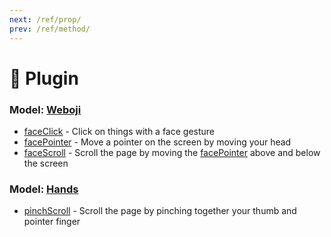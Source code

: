 ```yaml
---
next: /ref/prop/
prev: /ref/method/
---
```

# 🔌 Plugin

<!-- - [fingerPointer](/ref/plugin/fingerPointer) - [Handpose](/ref/model/handpose) Use your finger as if it were a laser pointer (it's a bit rough 😅) -->
<!-- ### [Handpose](/ref/model/handpose) / [Holistic](/ref/model/holistic)
- [handScroll](/ref/plugin/handScroll) - ✊ Close your hand to "grab" and scroll it up and down
- [palmPointer](/ref/plugin/palmPointer) - 🖐 Move a pointer on the screen by facing your palm towards it
- [pinchClick](/ref/plugin/pinchClick) - 👌 Pinch your thumb and index finger to click on things -->

### Model: [Weboji](/ref/model/weboji/)
- [faceClick](/ref/plugin/faceClick/) - Click on things with a face gesture
- [facePointer](/ref/plugin/facePointer/) - Move a pointer on the screen by moving your head
- [faceScroll](/ref/plugin/faceScroll/) - Scroll the page by moving the [facePointer](/ref/plugin/facePointer/) above and below the screen

### Model: [Hands](/ref/model/hands/)
- [pinchScroll](/ref/plugin/pinchScroll/) - Scroll the page by pinching together your thumb and pointer finger